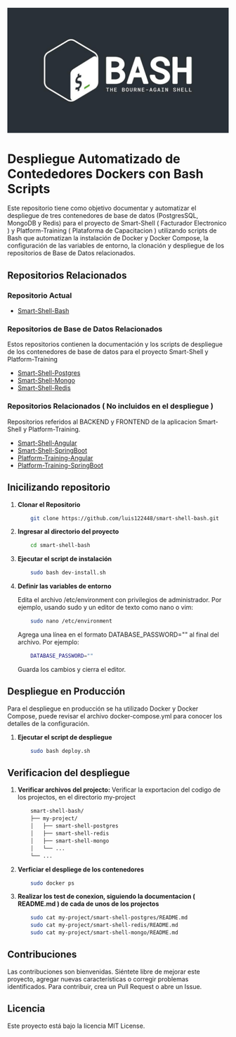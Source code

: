 ![Logo del Projecto](./resources/logo.png)

# Despliegue Automatizado de Contededores Dockers con Bash Scripts

Este repositorio tiene como objetivo documentar y automatizar el despliegue de tres contenedores de base de datos (PostgresSQL, MongoDB y Redis) para el proyecto de Smart-Shell ( Facturador Electronico ) y Platform-Training ( Plataforma de Capacitacion ) utilizando scripts de Bash que automatizan la instalación de Docker y Docker Compose, la configuración de las variables de entorno, la clonación y despliegue de los repositorios de Base de Datos relacionados.
  
## Repositorios Relacionados

### Repositorio Actual
- [Smart-Shell-Bash](https://github.com/luis122448/smart-shell-bash)

### Repositorios de Base de Datos Relacionados

Estos repositorios contienen la documentación y los scripts de despliegue de los contenedores de base de datos para el proyecto Smart-Shell y Platform-Training
- [Smart-Shell-Postgres](https://github.com/luis122448/smart-shell-postgres)
- [Smart-Shell-Mongo](https://github.com/luis122448/smart-shell-mongo)
- [Smart-Shell-Redis](https://github.com/luis122448/smart-shell-redis)

### Repositorios Relacionados ( No incluidos en el despliegue )

Repositorios referidos al BACKEND y FRONTEND de la aplicacion Smart-Shell y Platform-Training.
- [Smart-Shell-Angular](https://github.com/luis122448/smart-shell-angular)
- [Smart-Shell-SpringBoot](https://github.com/luis122448/smart-shell-springboot)
- [Platform-Training-Angular](https://github.com/luis122448/platform-training-angular)
- [Platform-Training-SpringBoot](https://github.com/luis122448/platform-training-springboot)

## Inicilizando repositorio

1. **Clonar el Repositorio**
    ```bash
        git clone https://github.com/luis122448/smart-shell-bash.git
    ```

2. **Ingresar al directorio del proyecto**
        
    ```bash
        cd smart-shell-bash
    ```

3. **Ejecutar el script de instalación**
    
    ```bash
        sudo bash dev-install.sh
    ```

4. **Definir las variables de entorno**
    
    Edita el archivo /etc/environment con privilegios de administrador. Por ejemplo, usando sudo y un editor de texto como nano o vim:
    ```bash
        sudo nano /etc/environment
    ```
    Agrega una línea en el formato DATABASE_PASSWORD="" al final del archivo. Por ejemplo:
    ```bash
        DATABASE_PASSWORD=""
    ```
    Guarda los cambios y cierra el editor.
    
## Despliegue en Producción

Para el despliegue en producción se ha utilizado Docker y Docker Compose, puede revisar el archivo docker-compose.yml para conocer los detalles de la configuración.

1. **Ejecutar el script de despliegue**
    
    ```bash
        sudo bash deploy.sh
    ```

## Verificacion del despliegue

1. **Verificar archivos del projecto:**
    Verificar la exportacion del codigo de los projectos, en el directorio my-project

    ```bash
        smart-shell-bash/
        ├── my-project/
        │   ├── smart-shell-postgres
        │   ├── smart-shell-redis
        │   ├── smart-shell-mongo
        │   └── ...
        └── ...
    ```

2.  **Verficiar el despliege de los contenedores**
    
    ```bash
        sudo docker ps
    ```
    
3. **Realizar los test de conexion, siguiendo la documentacion ( README.md ) de cada de unos de los projectos**

    ```bash
        sudo cat my-project/smart-shell-postgres/README.md
        sudo cat my-project/smart-shell-redis/README.md
        sudo cat my-project/smart-shell-mongo/README.md
    ```

## Contribuciones
Las contribuciones son bienvenidas. Siéntete libre de mejorar este proyecto, agregar nuevas características o corregir problemas identificados. Para contribuir, crea un Pull Request o abre un Issue.

## Licencia
Este proyecto está bajo la licencia MIT License.